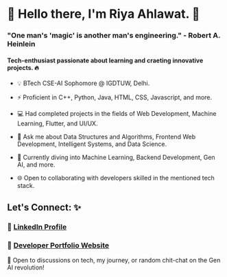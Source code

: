 # 🌟 Hello there, I'm Riya Ahlawat. 👋

### "One man's 'magic' is another man's engineering." - Robert A. Heinlein
#### Tech-enthusiast passionate about learning and craeting innovative projects. 🔥

- 💡 BTech CSE-AI Sophomore @ IGDTUW, Delhi.
  
- ⚡ Proficient in C++, Python, Java, HTML, CSS, Javascript, and more.

- 💻 Had completed projects in the fields of Web Development, Machine Learning, Flutter, and UI/UX.
  
- 🔭 Ask me about Data Structures and Algorithms, Frontend Web Development, Intelligent Systems, and Data Science.

- 🌱 Currently diving into Machine Learning, Backend Development, Gen AI, and more.
  
- 🌐 Open to collaborating with developers skilled in the mentioned tech stack.

## Let's Connect: ✨

### 🔗 [LinkedIn Profile](https://www.linkedin.com/in/tech-explorer-riyaaa/)

### 🔗 [Developer Portfolio Website](https://tech-explorer-riyaaa.github.io/Riya-Ahlawat-Developer-Portfolio/)

🚀 Open to discussions on tech, my journey, or random chit-chat on the Gen AI revolution!

<!--
**tech-explorer-riyaaa/tech-explorer-riyaaa** is a  _special_ ✨ repository because its `README.md` (this file) appears on your GitHub profile.

Here are some ideas to get you started:

-  I’m currently working on ...
- 🌱 I’m currently learning ...
- 👯 I’m looking to collaborate on ...
- 🤔 I’m looking for help with ...
- 💬 Ask me about ...
- 📫 How to reach me: ...
-  Pronouns: ...
-  Fun fact: ...
-->

